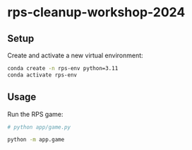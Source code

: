 # rps-cleanup-workshop-2024

## Setup

Create and activate a new virtual environment:

```sh
conda create -n rps-env python=3.11
conda activate rps-env
```

## Usage

Run the RPS game:

```sh
# python app/game.py

python -m app.game
```
